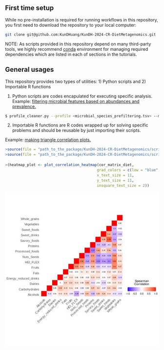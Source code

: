 ## First time setup

While no pre-installation is required for running workflows in this repository, you first need to download the repository to your local computer:
~~~bash
git clone git@github.com:KunDHuang/KunDH-2024-CR-DietMetagenomics.git
~~~ 

NOTE: As scripts provided in this repository depend on many third-party tools, we highly recommend [conda](https://conda.io/projects/conda/en/latest/index.html) environment for managing required dependencies which are listed in each of sections in the tutorials.

## General usages

This repository provides two types of utilities: 1) Python scripts and 2) Importable R functions

1) Python scripts are codes encapulated for executing specific analysis.
Example: [filtering microbial features based on abundances and prevalence.](../docs/microbial_features_filtering.md)
~~~bash
$ profile_cleaner.py --profile <microbial_species_prefiltering.tsv> --min_abundance 0.01 --min_prevalence 10 --output <microbial_species_postfiltering.tsv>
~~~  

2) Importable R functions are R codes wrapped up for solving specific problems and should be reusable by just importing their scripts. 

Example: [making triangle correlation plots.](../docs/)

~~~R
>source(file = "path_to_the_package/KunDH-2024-CR-DietMetagenomics/scripts/utils/triangle_heatmap_func.R")
>source(file = "path_to_the_package/KunDH-2024-CR-DietMetagenomics/scripts/utils/helper_func.R")

>(heatmap_plot <- plot_correlation_heatmap(cor_matrix_diet,
                                          grad_colors = c(low = "blue", high = "red", mid = "white"),
                                          x_text_size = 11,
                                          y_text_size = 11,
                                          insquare_text_size = 2))
~~~

![diet_cor_plot](../example_data/diet_cor_plot.jpg)